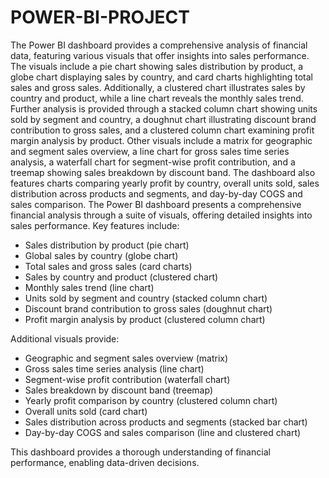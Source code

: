 # POWER-BI-PROJECT
The Power BI dashboard provides a comprehensive analysis of financial data, featuring various visuals that offer insights into sales performance. The visuals include a pie chart showing sales distribution by product, a globe chart displaying sales by country, and card charts highlighting total sales and gross sales. Additionally, a clustered chart illustrates sales by country and product, while a line chart reveals the monthly sales trend. Further analysis is provided through a stacked column chart showing units sold by segment and country, a doughnut chart illustrating discount brand contribution to gross sales, and a clustered column chart examining profit margin analysis by product. Other visuals include a matrix for geographic and segment sales overview, a line chart for gross sales time series analysis, a waterfall chart for segment-wise profit contribution, and a treemap showing sales breakdown by discount band. The dashboard also features charts comparing yearly profit by country, overall units sold, sales distribution across products and segments, and day-by-day COGS and sales comparison.
The Power BI dashboard presents a comprehensive financial analysis through a suite of visuals, offering detailed insights into sales performance. Key features include:

- Sales distribution by product (pie chart)
- Global sales by country (globe chart)
- Total sales and gross sales (card charts)
- Sales by country and product (clustered chart)
- Monthly sales trend (line chart)
- Units sold by segment and country (stacked column chart)
- Discount brand contribution to gross sales (doughnut chart)
- Profit margin analysis by product (clustered column chart)

Additional visuals provide:

- Geographic and segment sales overview (matrix)
- Gross sales time series analysis (line chart)
- Segment-wise profit contribution (waterfall chart)
- Sales breakdown by discount band (treemap)
- Yearly profit comparison by country (clustered column chart)
- Overall units sold (card chart)
- Sales distribution across products and segments (stacked bar chart)
- Day-by-day COGS and sales comparison (line and clustered chart)

This dashboard provides a thorough understanding of financial performance, enabling data-driven decisions.
